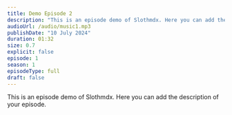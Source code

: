 ```yaml
---
title: Demo Episode 2
description: "This is an episode demo of Slothmdx. Here you can add the description of your episode."
audioUrl: /audio/music1.mp3
publishDate: "10 July 2024"
duration: 01:32
size: 0.7
explicit: false
episode: 1
season: 1
episodeType: full
draft: false
---
```

This is an episode demo of Slothmdx. Here you can add the description of your episode.